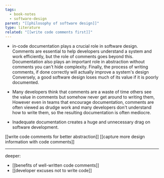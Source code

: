 ```yaml
---
tags:
  - book-notes
  - software-design
parent: "[[philosophy of software design]]"
type: literature
related: "[[write code comments first]]"
---
```

- in-code documentation plays a crucial role in software design. Comments are essential to help developers understand a system and work efficiently, but the role of comments goes beyond this. Documentation also plays an important role in abstraction without comments you can't hide complexity. Finally, the process of writing comments, if done correctly will actually improve a system's design Conversely, a good software design loses much of its value if it is poorly documented.

- Many developers think that comments are a waste of time others see the value in comments but somehow never get around to writing them, However even in teams that encourage documentation, comments are often viewed as drudge work and many developers don't understand how to write them, so the resulting documentation is often mediocre.

- Inadequate documentation creates a huge and unnecessary drag on software development.

[[write code comments for better abstraction]]
[[capture more design information with code comments]]

---

deeper:

- [[benefits of well-written code comments]]
- [[developer excuses not to write code]]